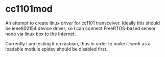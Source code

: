 cc1101mod
=========

An attempt to create linux driver for cc1101 transceiver. Ideally this should be ieee802154 device driver, so I can connect FreeRTOS-based sensor node via linux box to the Internet.

Currently I am testing it on rasbian, thus in order to make it work as a loadable module spidev should be disabled first.
